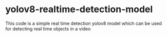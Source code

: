 # yolov8-realtime-detection-model
This code is a simple real time detection yolov8 model which can be used for detecting real time objects in a video
